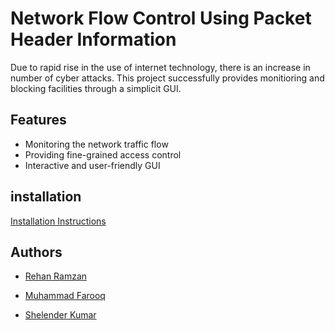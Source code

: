 # Network Flow Control Using Packet Header Information

Due to rapid rise in the use of internet technology, there is an increase in number of cyber attacks. This project successfully provides monitioring and blocking facilities through a simplicit GUI. 

## Features

- Monitoring the network traffic flow
- Providing fine-grained access control
- Interactive and user-friendly GUI

## installation

[Installation Instructions](/INSTALL.md)

## Authors

- [Rehan Ramzan](https://github.com/mrehanramzan/Network-Monitoring-App)

- [Muhammad Farooq](https://github.com/farooquememon385)

- [Shelender Kumar](https://github.com/kumarshelender)
